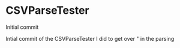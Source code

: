 # CSVParseTester
Initial commit

Intial commit of the CSVParseTester I did to get over " in the parsing

